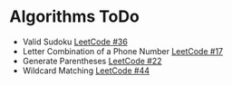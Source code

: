 # Algorithms ToDo

+ Valid Sudoku [LeetCode #36](https://leetcode.com/problems/valid-sudoku/)
+ Letter Combination of a Phone Number [LeetCode #17](https://leetcode.com/problems/letter-combinations-of-a-phone-number/)
+ Generate Parentheses [LeetCode #22](https://leetcode.com/problems/generate-parentheses/)
+ Wildcard Matching [LeetCode #44](https://leetcode.com/problems/wildcard-matching/)